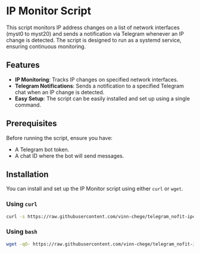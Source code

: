 # IP Monitor Script

This script monitors IP address changes on a list of network interfaces (myst0 to myst20) and sends a notification via Telegram whenever an IP change is detected. The script is designed to run as a systemd service, ensuring continuous monitoring.

## Features

- **IP Monitoring**: Tracks IP changes on specified network interfaces.
- **Telegram Notifications**: Sends a notification to a specified Telegram chat when an IP change is detected.
- **Easy Setup**: The script can be easily installed and set up using a single command.

## Prerequisites

Before running the script, ensure you have:
- A Telegram bot token.
- A chat ID where the bot will send messages.

## Installation

You can install and set up the IP Monitor script using either `curl` or `wget`.

### Using `curl`

```bash
curl -s https://raw.githubusercontent.com/vinn-chege/telegram_nofit-ipchange-myst/main/script.sh | bash
```

### Using `bash`

```bash
wget -qO- https://raw.githubusercontent.com/vinn-chege/telegram_nofit-ipchange-myst/main/script.sh | bash
```
